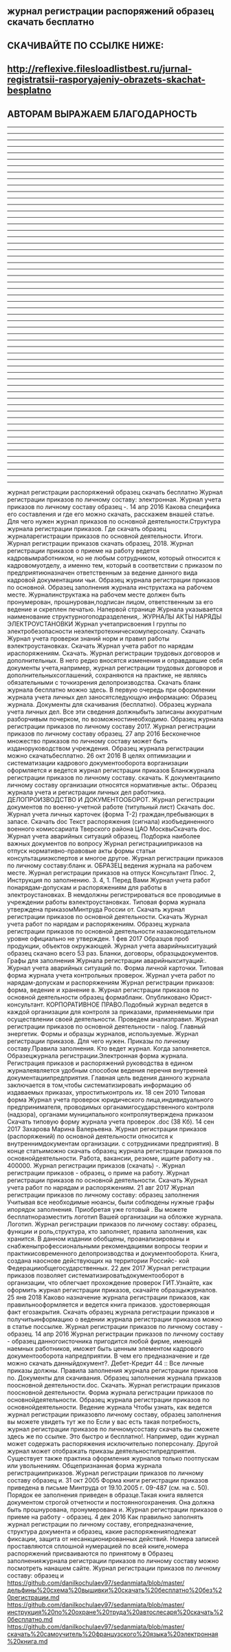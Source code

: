 журнал регистрации распоряжений образец скачать бесплатно
--------------------------------------------------
СКАЧИВАЙТЕ ПО ССЫЛКЕ НИЖЕ:
--------------------------------------------------
http://reflexive.filesloadlistbest.ru/jurnal-registratsii-rasporyajeniy-obrazets-skachat-besplatno
--------------------------------------------------
АВТОРАМ ВЫРАЖАЕМ БЛАГОДАРНОСТЬ
--------------------------------------------------
--------------------------------------------------
--------------------------------------------------
--------------------------------------------------
--------------------------------------------------
--------------------------------------------------
--------------------------------------------------
--------------------------------------------------
--------------------------------------------------
--------------------------------------------------
--------------------------------------------------
--------------------------------------------------
--------------------------------------------------
--------------------------------------------------
--------------------------------------------------
--------------------------------------------------
--------------------------------------------------
--------------------------------------------------
--------------------------------------------------
--------------------------------------------------
--------------------------------------------------
--------------------------------------------------
--------------------------------------------------
--------------------------------------------------
--------------------------------------------------
--------------------------------------------------
--------------------------------------------------
--------------------------------------------------
--------------------------------------------------
--------------------------------------------------
--------------------------------------------------
--------------------------------------------------
--------------------------------------------------
--------------------------------------------------
--------------------------------------------------
--------------------------------------------------
--------------------------------------------------
--------------------------------------------------
--------------------------------------------------
--------------------------------------------------
--------------------------------------------------
--------------------------------------------------
--------------------------------------------------
--------------------------------------------------
--------------------------------------------------
--------------------------------------------------
--------------------------------------------------
--------------------------------------------------
--------------------------------------------------
--------------------------------------------------
--------------------------------------------------
--------------------------------------------------
--------------------------------------------------
--------------------------------------------------
--------------------------------------------------
--------------------------------------------------
--------------------------------------------------
журнал регистрации распоряжений образец скачать бесплатно Журнал регистрации приказов по личному составу: электронная. Журнал учета приказов по личному составу образец -. 14 апр 2016  Какова специфика его составления и где его можно скачать, расскажем внашей статье. Для чего нужен журнал приказов по основной деятельности.Структура журнала регистрации приказов. Где скачать образец журналарегистрации приказов по основной деятельности. Итоги. Журнал регистрации приказов скачать образец, 2018. Журнал регистрации приказов о приеме на работу ведется кадровымработником, но не любым сотрудником, который относится к кадровомуотделу, а именно тем, который в соответствии с приказом по предприятиюназначен ответственным за ведение данного вида кадровой документациии чьи. Образец журнала регистрации приказов по основной. Образец заполнения журнала инструктажа на рабочем месте. Журналинструктажа на рабочем месте должен быть пронумерован, прошнурован,подписан лицом, ответственным за его ведение и скреплен печатью. Напервой странице Журнала указывается наименование структурногоподразделения,. ЖУРНАЛЫ АКТЫ НАРЯДЫ  ЭЛЕКТРОУСТАНОВКИ Журнал учетаприсвоения I группы по электробезопасности неэлектротехническомуперсоналу. Скачать Журнал учета проверки знаний норм и правил работы вэлектроустановках. Скачать Журнал учета работ по нарядам ираспоряжениям. Скачать. Журнал регистрации трудовых договоров и дополнительных. В него редко вносятся изменения и оправдавшие себя документы учета,например, журнал регистрации трудовых договоров и дополнительныхсоглашений, сохраняются на практике, не являясь обязательными с точкизрения делопроизводства.  Скачать бланк журнала бесплатно можно здесь. В первую очередь при оформлении журнала учета личных дел заносятследующую информацию:  Образец журнала. Документы для скачивания (бесплатно). Образец журнала учета личных дел. Все эти сведения должныбыть записаны аккуратным разборчивым почерком, по возможностинеобходимо. Образец журнала регистрации приказов по личному составу 2017. Журнал регистрации приказов по личному составу образец. 27 апр 2016  Бесконечное множество приказов по личному составу может быть изданоруководством учреждения. Образец журнала регистрации можно скачатьбесплатно. 26 окт 2016  В целях оптимизации и систематизации кадрового документооборота ворганизации оформляется и ведется журнал регистрации приказов  Бланкжурнала регистрации приказов по личному составу. скачать. К документациипо личному составу организации относятся нормативные акты:.
Образец журнала учета и регистрации личных дел работника. ДЕЛОПРОИЗВОДСТВО И ДОКУМЕНТООБОРОТ. Журнал регистрации документов по военно-учетной работе (титульный лист) Скачать doc. Журнал учета личных карточек (форма Т-2) граждан,пребывающих в запасе. Скачать doc  Текст распоряжения (сигнала) изобъединенного военного комиссариата Тверского района ЦАО МосквыСкачать doc. Журнал учета аварийных ситуаций образец. Подборка наиболее важных документов по вопросу Журнал регистрацииприказов на отпуск нормативно-правовые акты формы статьи консультацииэкспертов и многое другое. Журнал регистрации приказов по личному составу:бланк и. ОБРАЗЕЦ ведения журнала на рабочем месте. Журнал регистрации приказов на отпуск  Консультант Плюс. 2, Инструкция по заполнению. 3. 4, 1. Перед Вами Журнал учета работ понарядам-допускам и распоряжениям для работы в электроустановках. В немдолжны регистрироваться все проводимые в учреждении работы вэлектроустановках. Типовая форма журнала утверждена приказомМинтруда России от. Скачать журнал регистрации приказов по основной деятельности. Скачать Журнал учета работ по нарядам и распоряжениям. Образец журнала регистрации приказов по основной деятельности назаконодательном уровне официально не утвержден. 1 фев 2017  Образцов проб продукции, объектов окружающей. Журнал учета аварийныхситуаций образец скачано всего 53 раз. Бланки, договоры, образцыдокументов. Графы для заполнения Журнала регистрации аварийныхситуаций:. Журнал учета аварийных ситуаций по. Форма личной карточки. Типовая форма журнала учета контрольных проверок. Журнал учета работ по нарядам-допускам и распоряжениям
Журнал регистрации приказов: форма, ведение и хранение в. Журнал регистрации приказов по основной деятельности образец формабланк. Опубликовано Юрист-консультант. КОРПОРАТИВНОЕ ПРАВО.Подобный журнал ведется в каждой организации для контроля за приказами, применяемыми при осуществлении своей деятельности. Проведем анализправил. Журнал регистрации приказов по основной деятельности - nalog. Главный энергетик. Формы и образцы журналов, используемые. Журнал регистрации приказов. Для чего нужен. Приказы по личному составу.Правила заполнения. Кто ведет журнал. Когда заполняется. Образецжурнала регистрации.Электронная форма журнала. Регистрация приказов и распоряжений руководства в едином журналеявляется удобным способом ведения перечня внутренней документациипредприятия. Главная цель ведения данного журнала заключается в том,чтобы систематизировать информацию об издаваемых приказах, упроститьконтроль их. 18 сен 2010  Типовая форма Журнал учета проверок юридического лица,индивидуального предпринимателя, проводимых органамигосударственного контроля (надзора), органами муниципального контроляутверждена приказом  Скачать типовую форму журнала учета проверок .doc (38 Кб). 14 сен 2017  Захарова Марина Валерьевна. Журнал регистрации приказов (распоряжений) по основной деятельности относится к внутреннимдокументам организации.  с сотрудниками предприятия). В конце статьиможно скачать образец журнала регистрации приказов по основнойдеятельности. Работа, вакансии, резюме, ищите работу на . 400000. Журнал регистрации приказов (скачать) -. Журнал регистрации приказов - образец, о приме на работу. Журнал регистрации приказов по основной деятельности. Скачать Журнал учета работ по нарядам и распоряжениям. 21 авг 2017  Журнал регистрации приказов по личному составу: образец заполнения Учитывая все необходимые нюансы, были соблюдены нужные графы ипорядок заполнения. Приобретая уже готовый . Вы можете бесплатноразместить логотип Вашей организации на обложке журнала. Логотип. Журнал регистрации приказов по личному составу: образец, функции и роль,структура, кто заполняет, правила заполнения, как хранится.
В данном издании обобщены, проанализированы и снабженыпрофессиональными рекомендациями вопросы теории и практикисовременного делопроизводства и документооборота. Книга, создана наоснове действующих на территории Российс- кой Федерацииобщегосударственных. 22 дек 2017  Журнал регистрации приказов позволяет систематизироватьдокументооборот в организации, что облегчает прохождение проверок ГИТ.Узнайте, как оформить журнал регистрации приказов, скачайте образцыжурналов. 25 янв 2018  Каково назначение журнала регистрации приказов, как правильнооформляется и ведется книга приказов.  удостоверяющая факт егозакрытия. Скачать образец журнала регистрации приказов и получитьинформацию о ведении журнала регистрации приказов можно в статье поссылке. Журнал регистрации приказов по личному составу - образец. 14 апр 2016  Журнал регистрации приказов по личному составу - образец данногоисточника пригодится любой фирме, имеющей наемных работников, иможет быть ценным элементом кадрового документооборота напредприятии. В чем его предназначение и где можно скачать данныйдокумент?. Дебет-Кредит  44 :: Все личные приказы должны. Правила заполнения журнала регистрации приказов по. Документы для скачивания. Образец заполнения журнала приказов поосновной деятельности.doc. Скачать. Журнал регистрации приказов поосновной деятельности. Форма журнала регистрации приказов по основнойдеятельности. Образец журнала регистрации приказов по основнойдеятельности. Ведение журнала Чтобы узнать, как ведется журнал регистрации приказовпо личному составу, образец заполнения вы можете увидеть тут же по Если у вас есть такая потребность, журнал регистрации приказов по личномусоставу скачать вы сможете здесь же по ссылке.  Это быстро и бесплатно!. Например, один журнал может содержать распоряжения исключительно поперсоналу. Другой журнал может отображать приказы деятельностипредприятия. Существует также практика оформления журналов только поотпускам или увольнениям. Общепризнанная форма журнала регистрацииприказов. Журнал регистрации приказов по личному составу  образец и. 31 окт 2005  Форма книги регистрации приказов приведена в письме Минтруда от 19.10.2005 г.  09-487 (см. на с. 50). Порядок ее заполнения приведен в образце.Такая книга является документом строгой отчетности и постоянногохранения. Она должна быть прошнурована, пронумерована и. Журнал регистрации приказов о приеме на работу - образец. 4 дек 2016  Как правильно заполнять журнал регистрации по личному составу, егопредназначение, структура документа и образец, какие распоряженияподлежат фиксации, защита от несанкционированных действий. Номера записей проставляются сплошной нумерацией по всей книге,номера распоряжений присваиваются по принятому в  Образец заполненияжурнала регистрации приказов по личному составу можно посмотреть нанашем сайте.
Журнал регистрации приказов по личному составу: образец и
https://github.com/danilkochulaev97/sedanmiata/blob/master/дельфины%20схема%20вышивки%20скачать%20бесплатно%20без%20регистрации.md
https://github.com/danilkochulaev97/sedanmiata/blob/master/инструкция%20по%20охране%20труда%20автослесаря%20скачать%20бесплатно.md
https://github.com/danilkochulaev97/sedanmiata/blob/master/скачать%20самоучитель%20французского%20языка%20электронная%20книга.md